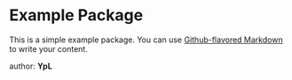 # Example Package

This is a simple example package. You can use
[Github-flavored Markdown](https://guides.github.com/features/mastering-markdown/)
to write your content.

author: <b>YpL</b>